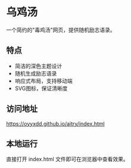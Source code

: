 # 乌鸡汤

一个简约的"毒鸡汤"网页，提供随机励志语录。

## 特点
- 简洁的深色主题设计
- 随机生成励志语录
- 响应式布局，支持移动端
- SVG图标，保证清晰度

## 访问地址
https://oyyxdd.github.io/aitry/index.html

## 本地运行
直接打开 index.html 文件即可在浏览器中查看效果。
